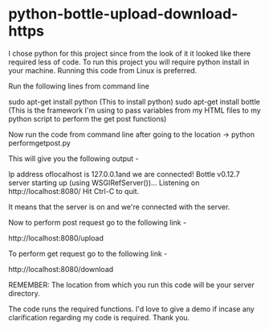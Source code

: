 # python-bottle-upload-download-https


I chose python for this project since from the look of it it looked like there required less of code.
To run this project you will require python install in your machine. 
Running this code from Linux is preferred. 

Run the following lines from command line 

sudo apt-get install python (This to install python)
sudo apt-get install bottle (This is the framework I'm using to pass variables from my HTML files to my python script to perform the get post functions)

Now run the code from command line after going to the location -> python performgetpost.py

This will give you the following output  - 


Ip address oflocalhost is 127.0.0.1and we are connected!
Bottle v0.12.7 server starting up (using WSGIRefServer())...
Listening on http://localhost:8080/
Hit Ctrl-C to quit.

It means that the server is on and we're connected with the server.

Now to perform post request go to the following link - 

http://localhost:8080/upload

To perform get request go to the following link - 

http://localhost:8080/download

REMEMBER: The location from which you run this code will be your server directory.  


The code runs the required functions. I'd love to give a demo if incase any clarification regarding my code is required. Thank you.

